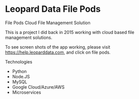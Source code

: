 # Leopard Data File Pods
File Pods Cloud File Management Solution

This is a project I did back in 2015 working with cloud based file management solutions.

To see screen shots of the app working, please visit https://help.leoparddata.com, and click on file pods.  

Technologies

* Python
* Node.JS
* MySQL
* Google Cloud/Azure/AWS
* Microservices


